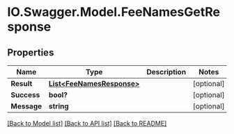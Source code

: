# IO.Swagger.Model.FeeNamesGetResponse
## Properties

Name | Type | Description | Notes
------------ | ------------- | ------------- | -------------
**Result** | [**List&lt;FeeNamesResponse&gt;**](FeeNamesResponse.md) |  | [optional] 
**Success** | **bool?** |  | [optional] 
**Message** | **string** |  | [optional] 

[[Back to Model list]](../README.md#documentation-for-models) [[Back to API list]](../README.md#documentation-for-api-endpoints) [[Back to README]](../README.md)

